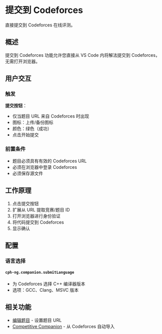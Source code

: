# 提交到 Codeforces

直接提交到 Codeforces 在线评测。

## 概述

提交到 Codeforces 功能允许您直接从 VS
Code 内将解法提交到 Codeforces，无需打开浏览器。

## 用户交互

### 触发

**提交按钮**：

- 仅当题目 URL 来自 Codeforces 时出现
- 图标：上传/备份图标
- 颜色：绿色（成功）
- 点击开始提交

### 前置条件

- 题目必须具有有效的 Codeforces URL
- 必须在浏览器中登录 Codeforces
- 必须保存源文件

## 工作原理

1. 点击提交按钮
2. 扩展从 URL 提取竞赛/题目 ID
3. 打开浏览器进行身份验证
4. 将代码提交到 Codeforces
5. 显示确认

## 配置

### 语言选择

#### `cph-ng.companion.submitLanguage`

- 为 Codeforces 选择 C++ 编译器版本
- 选项：GCC、Clang、MSVC 版本

## 相关功能

- [编辑题目](edit-problem.md) - 设置题目 URL
- [Competitive Companion](competitive-companion.md) - 从 Codeforces 自动导入

